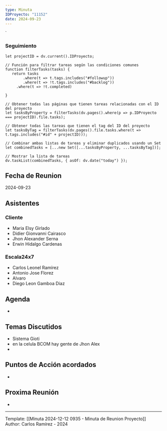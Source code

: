 ```yaml
---
type: Minuta
IDProyecto: "11152"
date: 2024-09-23
---
```

`

### Seguimiento

```dataviewjs
let projectID = dv.current().IDProyecto;

// Función para filtrar tareas según las condiciones comunes
function filterTasks(tasks) {
   return tasks
        .where(t => t.tags.includes("#followup"))
        .where(t => !t.tags.includes("#backlog"))
     .where(t => !t.completed)
        
}

// Obtener todas las páginas que tienen tareas relacionadas con el ID del proyecto
let tasksByProperty = filterTasks(dv.pages().where(p => p.IDProyecto === projectID).file.tasks);

// Obtener todas las tareas que tienen el tag del ID del proyecto
let tasksByTag = filterTasks(dv.pages().file.tasks.where(t => t.tags.includes("#id" + projectID)));

// Combinar ambas listas de tareas y eliminar duplicados usando un Set
let combinedTasks = [...new Set([...tasksByProperty, ...tasksByTag])];

// Mostrar la lista de tareas
dv.taskList(combinedTasks, { asOf: dv.date("today") });
 ```
## Fecha de Reunion
2024-09-23

## Asistentes

### Cliente
* Maria Elsy Girlado
* Didier Gionvanni Cairasco
* Jhon Alexander Serna
* Erwin Hidalgo Cardenas
### Escala24x7
- Carlos Leonel Ramírez
-  Antonio Jose Florez 
- Alvaro 
- Diego Leon Gamboa Diaz

## Agenda
* 
## Temas Discutidos
*  Sistema Gioti
* en la celula BCOM hay gente de Jhon Alex
* 

## Puntos de Acción acordados
- 

## Proxima Reunión
*   

---
Template: [[Minuta 2024-12-12 0935 - Minuta de Reunion Proyecto]]
Author: Carlos Ramírez - 2024
